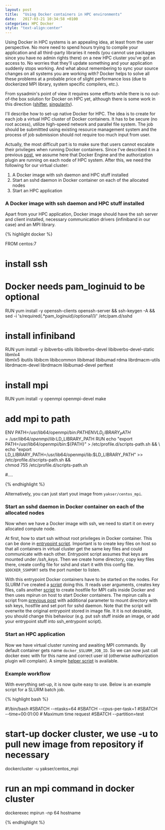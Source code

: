 ```yaml
---
layout: post
title:  "Using Docker containers in HPC environments"
date:   2017-03-21 10:34:58 +0100
categories: HPC Docker
style: "text-align:center"
---
```


Using Docker in HPC systems is an appealing idea, at least from the user perspective. No more need to spend hours trying to compile your application and all third-party libraries it needs (you cannot use packages since you have no admin rights there) on a new HPC cluster you've got an access to. No worries that they'll update something and your application suddenly stops working. And what about remembering to sync your source changes on all systems you are working with? Docker helps to solve all these problems at a probable price of slight performance loss (due to dockerized MPI library, system specific compilers, etc.).

From sysadmin's point of view it requires some efforts while there is no out-of-the box solution for Docker on HPC yet, although there is some work in this direction ([shifter][shifter], [singularity][singularity]).

 I'll describe how to set-up native Docker for HPC. The idea is to create for each job a virtual HPC cluster of Docker containers. It has to be secure (no root access), utilize high-speed network and parallel file system. The job should be submittted using existing resource management system and the process of job submission should not require too much input from user.


Actually, the most difficult part is to make sure that users cannot escalate their privileges when running Docker containers. Since I've described it in a previous [post][docker-noroot], we assume here that Docker Engine and the authorization plugin are running on each node of HPC system. After this, we need the following for our virtual cluster:


1. A Docker image with ssh daemon and HPC stuff installed
2. Start an sshd daemon in Docker container on each of the allocated nodes
3. Start an HPC application

### A Docker image with ssh daemon and HPC stuff installed

Apart from your HPC application, Docker image should have the ssh server and client installed, necessary communication drivers (infiniband in our case) and an MPI library.

{% highlight docker %}

FROM centos:7

# install ssh
# Docker needs pam_loginuid to be optional
RUN yum install -y openssh-clients openssh-server && ssh-keygen -A && \
        sed -i 's/required\(.*pam_loginuid\)/optional\1/' /etc/pam.d/sshd


# install infiniband
RUN yum install -y ibibverbs-utils libibverbs-devel libibverbs-devel-static libmlx4 \
        libmlx5 ibutils libibcm libibcommon libibmad libibumad rdma  librdmacm-utils \
        librdmacm-devel librdmacm libibumad-devel perftest

# install mpi
RUN yum install -y openmpi openmpi-devel make

# add mpi to path
ENV PATH=/usr/lib64/openmpi/bin:$PATH
ENV LD_LIBRARY_PATH=/usr/lib64/openmpi/lib:$LD_LIBRARY_PATH
RUN echo "export PATH=/usr/lib64/openmpi/bin:${PATH}" > /etc/profile.d/scripts-path.sh && \
echo "export LD_LIBRARY_PATH=/usr/lib64/openmpi/lib:$LD_LIBRARY_PATH" >> /etc/profile.d/scripts-path.sh
 && \
chmod 755 /etc/profile.d/scripts-path.sh

#....

{% endhighlight %}

Alternatively, you can just start yout image from `yakser/centos_mpi`.


### Start an sshd daemon in Docker container on each of the allocated nodes

Now when we have a Docker image with ssh, we need to start it on every allocated compute node.

At first, how to start ssh without root privileges in Docker container. This can be done in [entrypoint script][sshentry]. Important is to create key files on host so that all containers in virtual cluster get the same key files and could communicate with each other. Entrypoint script assumes that keys are mounted under */ssh_keys*. Then we create home directory, copy key files there, create config file for sshd and start it with this config file. `$DOCKER_SSHPORT` sets the port number to listen.


With this entrypoint Docker containers have to be started on the nodes. For SLURM I've created a [script][dockercluster] doing this. It reads user arguments, creates key files, calls another [script][hostfile] to create hostfile for MPI calls inside Docker and then uses mpirun on host to start Docker containers. The mpirun calls a script from [previous post][docker-noroot] with additional parameter to mount directory with ssh keys, hostfile and set port for sshd daemon. Note that the script will overwrite the original entrypoint stored in image file. It it is not desirable, you should change this behaviour (e.g. put ssh stuff inside an image, or add your entrypoint stuff into ssh_entrypoint script).

### Start an HPC application

Now we have virtual cluster running and awaiting MPI commands. By default container gets name `docker_$SLURM_JOB_ID`. So we can now just call docker exec with for this name and correct user id (otherwise authorization plugin will complain). A simple [helper script][dockerexec] is available.

### Example workflow

With everything set-up, it is now quite easy to use. Below is an example script for a SLURM batch job.

{% highlight bash %}

#!/bin/bash
#SBATCH --ntasks=64
#SBATCH --cpus-per-task=1
#SBATCH --time=00:01:00                  # Maximum time request
#SBATCH --partition=test


# start-up docker cluster, we use -u to pull new image from repository if necessary
dockercluster -u yakser/centos_mpi


# run an mpi command in docker cluster
dockerexec mpirun -np 64 hostname

{% endhighlight %}

[dockerrun]:https://github.com/SergeyYakubov/docker/tree/master/scripts
[docker-noroot]:https://sergeyyakubov.github.io/hpc/docker/2017/03/13/docker-noroot.html
[shifter]:http://www.nersc.gov/research-and-development/user-defined-images/
[dockercluster]:https://raw.githubusercontent.com/SergeyYakubov/docker/master/scripts/wrappers/dockercluster
[sshentry]:https://raw.githubusercontent.com/SergeyYakubov/docker/master/config/etc/docker/entrypoints/startsshd.sh
[sshnoroot]:https://cygwin.com/ml/cygwin/2008-04/msg00363.html
[hostfile]:https://raw.githubusercontent.com/SergeyYakubov/docker/master/scripts/slurm/slurm_make_hostfile
[dockerexec]:https://raw.githubusercontent.com/SergeyYakubov/docker/master/scripts/wrappers/dockerexec
[singularity]:http://singularity.lbl.gov/